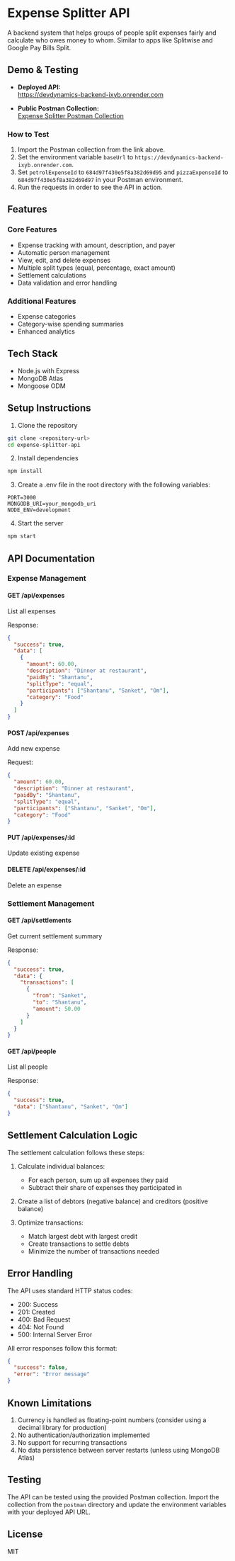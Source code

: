 # Expense Splitter API

A backend system that helps groups of people split expenses fairly and calculate who owes money to whom. Similar to apps like Splitwise and Google Pay Bills Split.

## Demo & Testing

- **Deployed API:**  
  https://devdynamics-backend-ixyb.onrender.com

- **Public Postman Collection:**  
  [Expense Splitter Postman Collection](https://gist.github.com/lobhasap/657c0a3c320478261d698129d5e40cb7)

### How to Test

1. Import the Postman collection from the link above.
2. Set the environment variable `baseUrl` to `https://devdynamics-backend-ixyb.onrender.com`.
3. Set `petrolExpenseId` to `684d97f430e5f8a382d69d95` and `pizzaExpenseId` to `684d97f430e5f8a382d69d97` in your Postman environment.
4. Run the requests in order to see the API in action.

## Features

### Core Features
- Expense tracking with amount, description, and payer
- Automatic person management
- View, edit, and delete expenses
- Multiple split types (equal, percentage, exact amount)
- Settlement calculations
- Data validation and error handling

### Additional Features
- Expense categories
- Category-wise spending summaries
- Enhanced analytics

## Tech Stack
- Node.js with Express
- MongoDB Atlas
- Mongoose ODM

## Setup Instructions

1. Clone the repository
```bash
git clone <repository-url>
cd expense-splitter-api
```

2. Install dependencies
```bash
npm install
```

3. Create a .env file in the root directory with the following variables:
```
PORT=3000
MONGODB_URI=your_mongodb_uri
NODE_ENV=development
```

4. Start the server
```bash
npm start
```

## API Documentation

### Expense Management

#### GET /api/expenses
List all expenses

Response:
```json
{
  "success": true,
  "data": [
    {
      "amount": 60.00,
      "description": "Dinner at restaurant",
      "paidBy": "Shantanu",
      "splitType": "equal",
      "participants": ["Shantanu", "Sanket", "Om"],
      "category": "Food"
    }
  ]
}
```

#### POST /api/expenses
Add new expense

Request:
```json
{
  "amount": 60.00,
  "description": "Dinner at restaurant",
  "paidBy": "Shantanu",
  "splitType": "equal",
  "participants": ["Shantanu", "Sanket", "Om"],
  "category": "Food"
}
```

#### PUT /api/expenses/:id
Update existing expense

#### DELETE /api/expenses/:id
Delete an expense

### Settlement Management

#### GET /api/settlements
Get current settlement summary

Response:
```json
{
  "success": true,
  "data": {
    "transactions": [
      {
        "from": "Sanket",
        "to": "Shantanu",
        "amount": 50.00
      }
    ]
  }
}
```

#### GET /api/people
List all people

Response:
```json
{
  "success": true,
  "data": ["Shantanu", "Sanket", "Om"]
}
```

## Settlement Calculation Logic

The settlement calculation follows these steps:

1. Calculate individual balances:
   - For each person, sum up all expenses they paid
   - Subtract their share of expenses they participated in

2. Create a list of debtors (negative balance) and creditors (positive balance)

3. Optimize transactions:
   - Match largest debt with largest credit
   - Create transactions to settle debts
   - Minimize the number of transactions needed

## Error Handling

The API uses standard HTTP status codes:
- 200: Success
- 201: Created
- 400: Bad Request
- 404: Not Found
- 500: Internal Server Error

All error responses follow this format:
```json
{
  "success": false,
  "error": "Error message"
}
```

## Known Limitations

1. Currency is handled as floating-point numbers (consider using a decimal library for production)
2. No authentication/authorization implemented
3. No support for recurring transactions
4. No data persistence between server restarts (unless using MongoDB Atlas)

## Testing

The API can be tested using the provided Postman collection. Import the collection from the `postman` directory and update the environment variables with your deployed API URL.

## License

MIT 